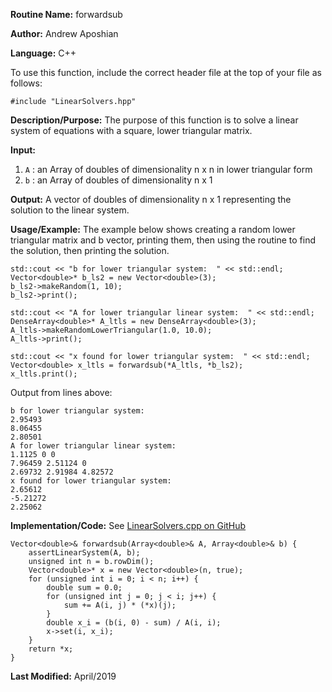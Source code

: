 **Routine Name:** forwardsub

**Author:** Andrew Aposhian

**Language:** C++

To use this function, include the correct header file at the top of your file as follows:
```
#include "LinearSolvers.hpp"
```

**Description/Purpose:** The purpose of this function is to solve a linear system of equations with a square, lower triangular matrix.

**Input:**
1. `A` : an Array of doubles of dimensionality n x n in lower triangular form
2. `b` : an Array of doubles of dimensionality n x 1

**Output:** A vector of doubles of dimensionality n x 1 representing the solution to the linear system.

**Usage/Example:** The example below shows creating a random lower triangular matrix and b vector, printing them, then using the routine to find the solution, then printing the solution.
```
std::cout << "b for lower triangular system:  " << std::endl;
Vector<double>* b_ls2 = new Vector<double>(3);
b_ls2->makeRandom(1, 10);
b_ls2->print();

std::cout << "A for lower triangular linear system:  " << std::endl;
DenseArray<double>* A_ltls = new DenseArray<double>(3);
A_ltls->makeRandomLowerTriangular(1.0, 10.0);
A_ltls->print();

std::cout << "x found for lower triangular system:  " << std::endl;
Vector<double> x_ltls = forwardsub(*A_ltls, *b_ls2);
x_ltls.print();
```

Output from lines above:
```
b for lower triangular system:  
2.95493
8.06455
2.80501
A for lower triangular linear system:  
1.1125 0 0 
7.96459 2.51124 0 
2.69732 2.91984 4.82572 
x found for lower triangular system:  
2.65612
-5.21272
2.25062
```

**Implementation/Code:**
See [LinearSolvers.cpp on GitHub](https://github.com/aposhiana/math5610/blob/master/src/lib/LinearSolvers.cpp)
```
Vector<double>& forwardsub(Array<double>& A, Array<double>& b) {
    assertLinearSystem(A, b);
    unsigned int n = b.rowDim();
    Vector<double>* x = new Vector<double>(n, true);
    for (unsigned int i = 0; i < n; i++) {
        double sum = 0.0;
        for (unsigned int j = 0; j < i; j++) {
            sum += A(i, j) * (*x)(j);
        }
        double x_i = (b(i, 0) - sum) / A(i, i);
        x->set(i, x_i);
    }
    return *x;
}
```

**Last Modified:** April/2019
